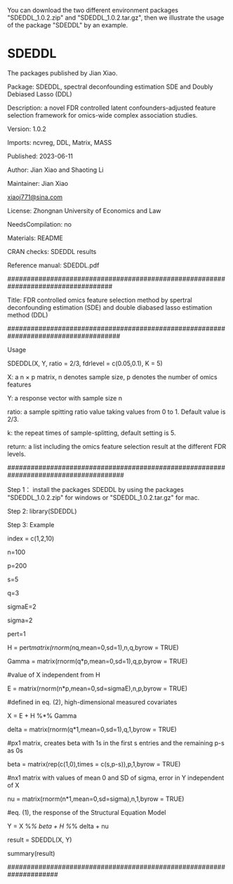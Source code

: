 You can  download the two different environment packages "SDEDDL_1.0.2.zip"  and "SDEDDL_1.0.2.tar.gz",
then we illustrate the usage of the package "SDEDDL" by an example.


# SDEDDL

The packages published by Jian  Xiao.

Package: SDEDDL, spectral deconfounding estimation SDE and Doubly Debiased Lasso (DDL)

Description: a novel FDR controlled latent confounders-adjusted feature selection framework for omics-wide complex association studies.

Version: 1.0.2

Imports: ncvreg, DDL, Matrix, MASS

Published: 2023-06-11

Author: Jian Xiao and Shaoting Li

Maintainer: Jian Xiao

<xiaoj771@sina.com>

License: Zhongnan University of Economics and Law

NeedsCompilation: no

Materials: README

CRAN checks: SDEDDL results

Reference manual: SDEDDL.pdf

###################################################################################

Title: FDR controlled omics feature selection method by spertral deconfounding estimation (SDE) and double diabased lasso estimation method (DDL)

#####################################################################################

Usage 

SDEDDL(X, Y, ratio = 2/3, fdrlevel = c(0.05,0.1), K = 5) 

X: a n × p matrix, n denotes sample size, p denotes the number of omics features

Y: a response vector with sample size n

ratio: a sample spitting ratio value taking values from 0 to 1. Default value is 2/3.

k: the repeat times of sample-splitting, default setting is 5.

return: a list including the omics feature selection result at the different FDR levels.

######################################################################################

Step 1： install the packages SDEDDL by using the packages "SDEDDL_1.0.2.zip"  for windows or "SDEDDL_1.0.2.tar.gz" for mac.

Step 2: library(SDEDDL)

Step 3: Example

index = c(1,2,10)

n=100

p=200

s=5

q=3

sigmaE=2

sigma=2

pert=1

H = pert*matrix(rnorm(n*q,mean=0,sd=1),n,q,byrow = TRUE)

Gamma = matrix(rnorm(q*p,mean=0,sd=1),q,p,byrow = TRUE)

#value of X independent from H

E = matrix(rnorm(n*p,mean=0,sd=sigmaE),n,p,byrow = TRUE)

#defined in eq. (2), high-dimensional measured covariates

X = E + H %*% Gamma

delta = matrix(rnorm(q*1,mean=0,sd=1),q,1,byrow = TRUE)

#px1 matrix, creates beta with 1s in the first s entries and the remaining p-s as 0s

beta = matrix(rep(c(1,0),times = c(s,p-s)),p,1,byrow = TRUE)

#nx1 matrix with values of mean 0 and SD of sigma, error in Y independent of X

nu = matrix(rnorm(n*1,mean=0,sd=sigma),n,1,byrow = TRUE)

#eq. (1), the response of the Structural Equation Model

Y = X %*% beta + H %*% delta + nu

result = SDEDDL(X, Y)

summary(result)

#####################################################################
